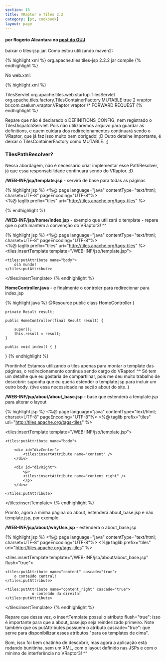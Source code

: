 ```yaml
---
section: 15
title: VRaptor e Tiles 2.2
category: [pt, cookbook]
layout: page
---
```


<h4>por Rogerio Alcantara no <a href="http://www.guj.com.br/posts/list/215206.java#1098196">post do GUJ</a></h4>

baixar o tiles-jsp.jar. Como estou utilizando maven2:

{% highlight xml %}
<dependency>
    <groupId>org.apache.tiles</groupId>
    <artifactId>tiles-jsp</artifactId>
    <version>2.2.2</version>
    <type>jar</type>
    <scope>compile</scope>
</dependency>
{% endhighlight %}

No web.xml:

{% highlight xml %}
<!-- tiles configuration -->
<servlet>
    <servlet-name>TilesServlet</servlet-name>
    <servlet-class>org.apache.tiles.web.startup.TilesServlet</servlet-class>
    <init-param>
        <param-name>org.apache.tiles.factory.TilesContainerFactory.MUTABLE</param-name>
        <param-value>true</param-value>
    </init-param>
    <load-on-startup>2</load-on-startup>
</servlet>
<!-- /tiles configuration -->

<!-- vraptor configuration -->
<filter>
    <filter-name>vraptor</filter-name>
    <filter-class>br.com.caelum.vraptor.VRaptor</filter-class>
</filter>

<filter-mapping>
    <filter-name>vraptor</filter-name>
    <url-pattern>/*</url-pattern>
    <dispatcher>FORWARD</dispatcher>
    <dispatcher>REQUEST</dispatcher>
</filter-mapping>
<!-- vraptor configuration -->
{% endhighlight %}

Repare que não é declarado o DEFINITIONS_CONFIG, nem registrado o TilesDispatchServlet. Pois não utilizaremos arquivo para guardar as definitions, e quem cuidara dos redirecionamentos continuará sendo o VRaptor, que já faz isso muito bem obrigado! ;D Outro detalhe importante, é deixar o TilesContainerFactory como MUTABLE. ;)

<h3>TilesPathResolver?</h3>

Nessa abordagem, não é necessário criar implementar esse PathResolver, já que essa responsabilidade continuará sendo do VRaptor. ;D

<strong>/WEB-INF/jsp/template.jsp</strong> - servirá de base para todas as páginas

{% highlight jsp %}
<%@ page language="java" contentType="text/html; charset=UTF-8" pageEncoding="UTF-8"%>  
<%@ taglib prefix="tiles" uri="http://tiles.apache.org/tags-tiles" %>  
<html>  
    <head>  
        <meta http-equiv="Content-Type" content="text/html; charset=utf-8" />  
        <title>site</title>  
    </head>  
    <body>  
        <div id="divHeader">  
            <tiles:insertTemplate template="/WEB-INF/jsp/header.jsp"/>  
        </div>  
        <div id="divContent">  
            <tiles:insertAttribute name="body"/>  
        </div>  
        <div id="divFooter">  
            <tiles:insertTemplate template="/WEB-INF/jsp/footer.jsp"/>  
        </div>  
    </body>  
</html>
{% endhighlight %}

<strong>/WEB-INF/jsp/home/index.jsp</strong> - exemplo que utilizará o template - repare que o path mantém a convenção do VRaptor3! ^^

{% highlight jsp %}
<%@ page language="java" contentType="text/html; charset=UTF-8" pageEncoding="UTF-8"%>  
<%@ taglib prefix="tiles" uri="http://tiles.apache.org/tags-tiles" %>  
<tiles:insertTemplate template="/WEB-INF/jsp/template.jsp">
  
    <tiles:putAttribute name="body">  
        olá mundo!  
    </tiles:putAttribute>  
  
</tiles:insertTemplate>
{% endhighlight %}

<strong>HomeController.java</strong> - e finalmente o controler para redirecionar para index.jsp

{% highlight java %}
@Resource
public class HomeController {

    private Result result;

    public HomeController(final Result result) {

        super();
        this.result = result;
    }

    public void index() { }
}
{% endhighlight %}

Prontinho! Estamos utilizando o tiles apenas para montar o template das páginas, o redirecionamento continua sendo cargo do VRaptor! ^^
Só tem um detalhe que eu gostaria de compartilhar, pois me deu muito trabalho de descobrir: suponha que eu queria estender o template.jsp para incluir um outro body. (tive essa necessidade na seção about do site..)

<strong>/WEB-INF/jsp/about/about_base.jsp</strong> - base que estenderá a template.jsp para alterar o layout

{% highlight jsp %}
<%@ page language="java" contentType="text/html; charset=UTF-8" pageEncoding="UTF-8"%>
<%@ taglib prefix="tiles" uri="http://tiles.apache.org/tags-tiles" %>

<tiles:insertTemplate template="/WEB-INF/jsp/template.jsp">

    <tiles:putAttribute name="body">

        <div id="divCenter">
            <tiles:insertAttribute name="content" />
        </div>

        <div id="divRight">
            <p>
            <tiles:insertAttribute name="content_right" />
            </p>
        </div>

    </tiles:putAttribute>

</tiles:insertTemplate>
{% endhighlight %}

Pronto, agora a minha página do about, estenderá about_base.jsp e não template.jsp, por exemplo.

<strong>/WEB-INF/jsp/about/whyUse.jsp</strong> - estenderá o about_base.jsp

{% highlight jsp %}
<%@ page language="java" contentType="text/html; charset=UTF-8" pageEncoding="UTF-8"%>
<%@ taglib prefix="tiles" uri="http://tiles.apache.org/tags-tiles" %>

<tiles:insertTemplate template="/WEB-INF/jsp/about/about_base.jsp" flush="true">

    <tiles:putAttribute name="content" cascade="true">
        o conteúdo central!
    </tiles:putAttribute>

    <tiles:putAttribute name="content_right" cascade="true">
                o conteúdo da direita!
    </tiles:putAttribute>

</tiles:insertTemplate>
{% endhighlight %}

Repare que dessa vez, o insertTemplate possui o atributo flush="true": isso é importante para que a about_base.jsp seja reinderizado primeiro. Note também que os putAttributes possuem o atributo cascade="true": que serve para disponibilizar esses atributos "para os templates de cima".

Bom, isso foi bem chatinho de descobrir, mas agora a aplicação está rodando bunitinha, sem um XML, com o layout definido nas JSPs e com o mínimo de interferência no VRaptor3! ^^
